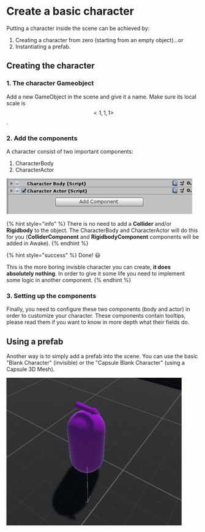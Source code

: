 # Create a basic character

Putting a character inside the scene can be achieved by:

1. Creating a character from zero (starting from an empty object)...or
2. Instantiating a prefab.&#x20;

## Creating the character

### 1. The character Gameobject

Add a new GameObject in the scene and give it a name. Make sure its local scale is$$<1,1,1>$$.

### 2. Add the components

A character consist of two important components:

1. CharacterBody
2. CharacterActor

![](<../../.gitbook/assets/imagen (12).png>)

{% hint style="info" %}
There is no need to add a **Collider** and/or **Rigidbody** to the object. The CharacterBody and CharacterActor will do this for you (**ColliderComponent** and **RigidbodyComponent** components will be added in Awake).
{% endhint %}

{% hint style="success" %}
Done! :smiley:&#x20;

This is the more boring invisble character you can create, **it does absolutely nothing**. In order to give it some life you need to implement some logic in another component.
{% endhint %}

### 3. Setting up the components

Finally, you need to configure these two components (body and actor) in order to customize your character. These components contain tooltips, please read them if you want to know in more depth what their fields do.

## Using a prefab

Another way is to simply add a prefab into the scene. You can use the basic "Blank Character" (invisible) or the "Capsule Blank Character" (using a Capsule 3D Mesh).

!["Capsule Blank Character" pregab](<../../.gitbook/assets/imagen (50).png>)
